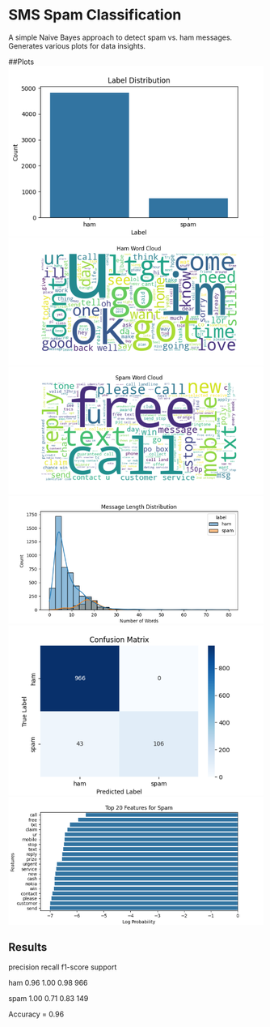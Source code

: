 # SMS Spam Classification

A simple Naive Bayes approach to detect spam vs. ham messages.  
Generates various plots for data insights.

##Plots
![Label Distribution](images/label_distribution.png)
![Ham Word Cloud](images/ham_wordcloud.png)
![Spam Word Cloud](images/spam_wordcloud.png)
![Message Length Distribution](images/message_length_dist.png)
![Confusion Matrix](images/confusion_matrix.png)
![Top Features for Spam](images/top_features_spam.png)

## Results
precision   recall  f1-score   support

ham    0.96  1.00  0.98   966

spam   1.00  0.71  0.83   149

Accuracy = 0.96

